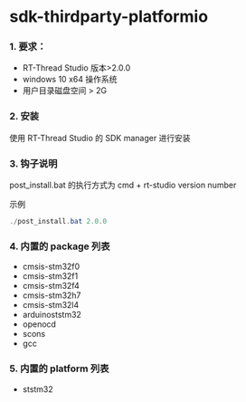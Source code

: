 # sdk-thirdparty-platformio

### 1. 要求：

+ RT-Thread Studio 版本>2.0.0
+ windows 10 x64 操作系统
+ 用户目录磁盘空间 > 2G

### 2. 安装

使用 RT-Thread Studio 的 SDK manager 进行安装

### 3. 钩子说明

post_install.bat 的执行方式为 cmd + rt-studio version number

示例

```powershell
./post_install.bat 2.0.0
```

###  4. 内置的 package 列表

+ cmsis-stm32f0
+ cmsis-stm32f1
+ cmsis-stm32f4
+ cmsis-stm32h7
+ cmsis-stm32l4
+ arduinoststm32
+ openocd
+ scons
+ gcc

###  5. 内置的 platform 列表

+ ststm32